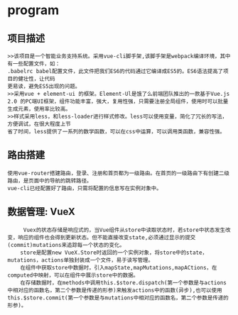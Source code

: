 # program

项目描述
-------
    >>该项目是一个智能业务支持系统。采用vue-cli脚手架,该脚手架是webpack编译环境，其中有一些配置文件，如：
    .babelrc babel配置文件，此文件把我们ES6的代码通过它编译成ES5的。ES6语法提高了项目的健壮性，让代码
    更易读，避免ES5出现的问题。
    >>采用vue + element-ui 的框架。Element-Ul是饿了么前端团队推出的一款基于Vue.js 2.0 的PC端UI框架，组件功能丰富，强大，复用性强，只需要注册全局组件，使用时可以批量生成元素，使用率比较高。
    >>样式采用less，和less-loader进行样式修改。less可以使用变量，简化了冗长的写法，方便调试，在很大程度上节
    省了时间，less提供了一系列的数学函数，可以在css中运算，可以调用类函数，兼容性强。

路由搭建
-------
    使用vue-router搭建路由，登录、注册和首页都为一级路由。在首页的一级路由下有创建二级路由，是页面中的导航的跳转路径。
    vue-cli已经配置好了路由，只需将配置的信息写在实例对象中。
数据管理: VueX
--------
         Vuex的状态存储是响应式的，当Vue组件从store中读取状态时，若store中状态发生改变，响应的组件也会得到更新状态。但不能直接改变state,必须通过显示的提交(commit)mutations来追踪每一个状态的变化。
        store是配置new VueX.Store时返回的一个实例对象，将store中的state，mutations，actions单独封装成一个文件，易于读写管理。
        在组件中获取store中数据时，引入mapState,mapMutations,mapACtions，在computed中映射，可以在组件中展示store中的数据。
        在存储数据时，在methods中调用this.$store.dispatch(第一个参数是与actions中相对应的函数名，第二个参数是传递的形参)来触发actions中的函数(异步),也可以使用this.$store.commit(第一个参数是与mutations中相对应的函数名，第二个参数是传递的形参)。




